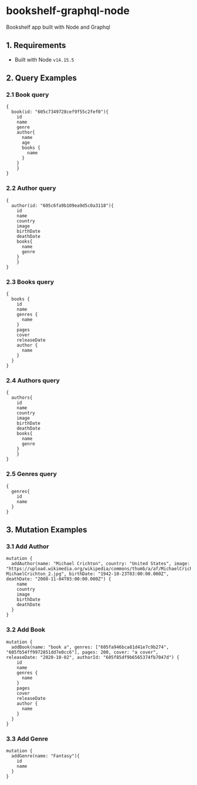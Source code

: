 # bookshelf-graphql-node
Bookshelf app built with Node and Graphql

## 1. Requirements

- Built with Node `v14.15.5`

## 2. Query Examples

### 2.1 Book query
```
{
  book(id: "605c7349728cef9f55c2fef0"){
    id
    name
    genre
    author{
      name
      age
      books {
        name
      }
    }
	}
}
```

### 2.2 Author query
```
{
  author(id: "605c6fa9b109ea9d5c0a3118"){
    id
    name
    country
    image
    birthDate
    deathDate
    books{
      name
      genre
    }
	}
}
```

### 2.3 Books query
```
{
  books {
    id
    name
    genres {
      name
    }
    pages
    cover
    releaseDate
    author {
      name
    }
  }
}
```

### 2.4 Authors query
```
{
  authors{
    id
    name
    country
    image
    birthDate
    deathDate
    books{
      name
      genre
    }
	}
}
```

### 2.5 Genres query
```
{
  genres{
    id
    name
  }
}
```

## 3. Mutation Examples

### 3.1 Add Author
```
mutation {
  addAuthor(name: "Michael Crichton", country: "United States", image: "https://upload.wikimedia.org/wikipedia/commons/thumb/a/af/MichaelCrichton_2.jpg/440px-MichaelCrichton_2.jpg", birthDate: "1942-10-23T03:00:00.000Z", deathDate: "2008-11-04T03:00:00.000Z") {
    name
    country
    image
    birthDate
    deathDate
  }
}
```

### 3.2 Add Book
```
mutation {
  addBook(name: "book a", genres: ["605fa946bca81d41e7c9b274", "605fb54ff9972851dd7e0cc6"], pages: 200, cover: "a cover", releaseDate: "2020-10-02", authorId: "605f85df9b6565374fb7047d") {
    id
    name
    genres {
      name
    }
    pages
    cover
    releaseDate
    author {
      name
    }
  }
}
```

### 3.3 Add Genre
```
mutation {
  addGenre(name: "Fantasy"){
    id
    name
  }
}
```